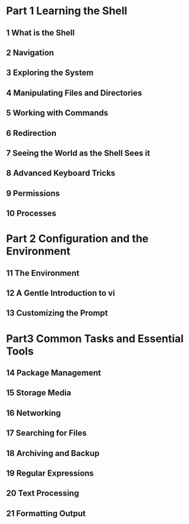 # Part 1 Learning the Shell
## 1 What is the Shell
## 2 Navigation
## 3 Exploring the System
## 4 Manipulating Files and Directories
## 5 Working with Commands
## 6 Redirection
## 7 Seeing the World as the Shell Sees it
## 8 Advanced Keyboard Tricks
## 9 Permissions
## 10 Processes
# Part 2 Configuration and the Environment
## 11 The Environment
## 12 A Gentle Introduction to vi
## 13 Customizing the Prompt
# Part3 Common Tasks and Essential Tools
## 14 Package Management
## 15 Storage Media
## 16 Networking
## 17 Searching for Files
## 18 Archiving and Backup
## 19 Regular Expressions
## 20 Text Processing
## 21 Formatting Output
